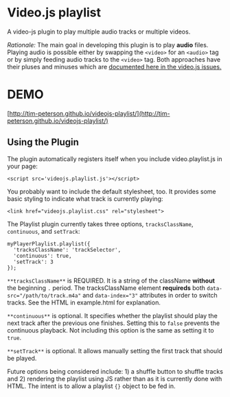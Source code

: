 Video.js playlist
===================
A video-js plugin to play multiple audio tracks or multiple videos.

*Rationale:* The main goal in developing this plugin is to play **audio** files. Playing audio is possible either by swapping the ```<video>``` for an ```<audio>``` tag or by simply feeding audio tracks to the ```<video>``` tag. Both approaches have their pluses and minuses which are [documented here in the video.js issues.](https://github.com/videojs/video.js/issues/537?source=cc)

DEMO
===================
[http://tim-peterson.github.io/videojs-playlist/](http://tim-peterson.github.io/videojs-playlist/)


Using the Plugin
----------------
The plugin automatically registers itself when you include video.playlist.js in your page:

    <script src='videojs.playlist.js'></script>

You probably want to include the default stylesheet, too. It provides some basic styling to indicate what track is currently playing:

    <link href="videojs.playlist.css" rel="stylesheet">

The Playlist plugin currently takes three options, ```tracksClassName```,  ```continuous```, and ```setTrack```:

    myPlayerPlaylist.playlist({
      'tracksClassName': 'trackSelector', 
      'continuous': true,
      'setTrack': 3
    });
    
```**tracksClassName**``` is REQUIRED. It is a string of the className **without** the beginning ```.``` period. The tracksClassName element **requireds** both  ```data-src="/path/to/track.m4a"``` and ```data-index="3"``` attributes in order to switch tracks.  See the HTML in example.html for explanation.

```**continuous**``` is optional. It specifies whether the playlist should play the next track after the previous one finishes. Setting this to ```false``` prevents the continuous playback. Not including this option is the same as setting it to ```true```.

```**setTrack**``` is optional. It allows manually setting the first track that should be played.

Future options being considered include: 1) a shuffle button to shuffle tracks and 2) rendering the playlist using JS rather than as it is currently done with HTML. The intent is to allow a playlist ```{}``` object to be fed in.


